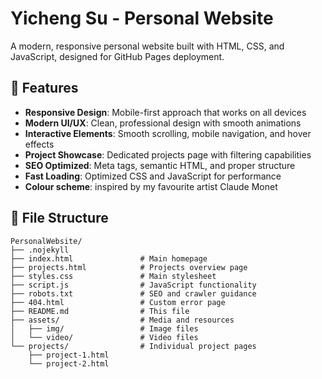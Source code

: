 # Yicheng Su - Personal Website

A modern, responsive personal website built with HTML, CSS, and JavaScript, designed for GitHub Pages deployment.

## 🌟 Features

- **Responsive Design**: Mobile-first approach that works on all devices
- **Modern UI/UX**: Clean, professional design with smooth animations
- **Interactive Elements**: Smooth scrolling, mobile navigation, and hover effects
- **Project Showcase**: Dedicated projects page with filtering capabilities
- **SEO Optimized**: Meta tags, semantic HTML, and proper structure
- **Fast Loading**: Optimized CSS and JavaScript for performance
- **Colour scheme**: inspired by my favourite artist Claude Monet

## 📁 File Structure

```
PersonalWebsite/
├── .nojekyll                 
├── index.html               # Main homepage
├── projects.html            # Projects overview page
├── styles.css               # Main stylesheet
├── script.js                # JavaScript functionality
├── robots.txt               # SEO and crawler guidance
├── 404.html                 # Custom error page
├── README.md                # This file
├── assets/                  # Media and resources
│   ├── img/                 # Image files
│   └── video/               # Video files 
└── projects/                # Individual project pages
    ├── project-1.html       
    └── project-2.html      
```


